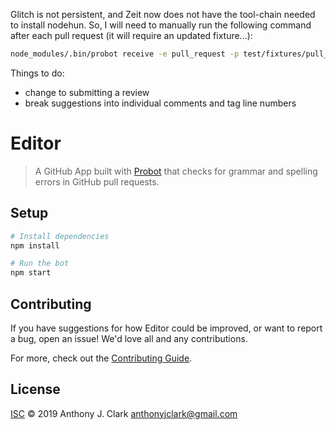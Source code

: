 
Glitch is not persistent, and Zeit now does not have the tool-chain needed to install nodehun. So, I will need to manually run the following command after each pull request (it will require an updated fixture...):

```bash
node_modules/.bin/probot receive -e pull_request -p test/fixtures/pull_request.synchronize.json ./app.js
```

Things to do:
- change to submitting a review
- break suggestions into individual comments and tag line numbers

# Editor

> A GitHub App built with [Probot](https://github.com/probot/probot) that checks for grammar and spelling errors in GitHub pull requests.

## Setup

```sh
# Install dependencies
npm install

# Run the bot
npm start
```

## Contributing

If you have suggestions for how Editor could be improved, or want to report a bug, open an issue! We'd love all and any contributions.

For more, check out the [Contributing Guide](CONTRIBUTING.md).

## License

[ISC](LICENSE) © 2019 Anthony J. Clark <anthonyjclark@gmail.com>
